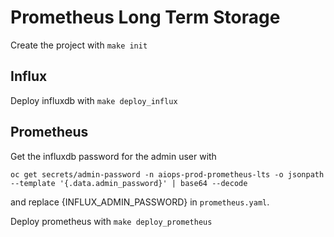 # Prometheus Long Term Storage

Create the project with `make init`

## Influx

Deploy influxdb with `make deploy_influx`

## Prometheus

Get the influxdb password for the admin user with

`oc get secrets/admin-password -n aiops-prod-prometheus-lts -o jsonpath --template '{.data.admin_password}' | base64 --decode`

and replace {INFLUX_ADMIN_PASSWORD} in `prometheus.yaml`. 

Deploy prometheus with `make deploy_prometheus`
